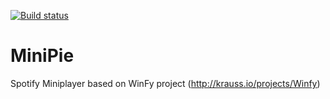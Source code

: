 [![Build status](https://ci.appveyor.com/api/projects/status/xc89lwvclmexie2m?svg=true)](https://ci.appveyor.com/project/DzmitrySafarau/minipie)

# MiniPie
Spotify Miniplayer based on WinFy project (http://krauss.io/projects/Winfy)
